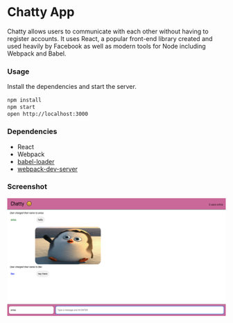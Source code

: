 Chatty App
=====================

 Chatty allows users to communicate with each other without having to register accounts. It uses React, a popular front-end library created and used heavily by Facebook as well as modern tools for Node including Webpack and Babel.

### Usage

Install the dependencies and start the server.

```
npm install
npm start
open http://localhost:3000
```
### Dependencies

* React
* Webpack
* [babel-loader](https://github.com/babel/babel-loader)
* [webpack-dev-server](https://github.com/webpack/webpack-dev-server)

### Screenshot
!["Screenshot of chatty"](https://github.com/anisa114/chattyApp/blob/master/docs/Chatty.jpeg)
